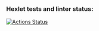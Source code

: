 ### Hexlet tests and linter status:
[![Actions Status](https://github.com/raswet/java-project-61/actions/workflows/hexlet-check.yml/badge.svg)](https://github.com/raswet/java-project-61/actions)